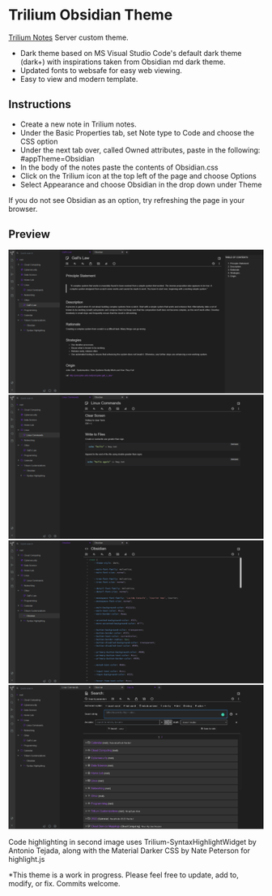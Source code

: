 # Trilium Obsidian Theme
[Trilium Notes](https://github.com/zadam/trilium) Server custom theme.
- Dark theme based on MS Visual Studio Code's default dark theme (dark+) with inspirations taken from Obsidian md dark theme.
- Updated fonts to websafe for easy web viewing. 
- Easy to view and modern template.

## Instructions
- Create a new note in Trilium notes.
- Under the Basic Properties tab, set Note type to Code and choose the CSS option
- Under the next tab over, called Owned attributes, paste in the following: #appTheme=Obsidian 
- In the body of the notes paste the contents of Obsidian.css
- Click on the Trilium icon at the top left of the page and choose Options
- Select Appearance and choose Obsidian in the drop down under Theme

If you do not see Obsidian as an option, try refreshing the page in your browser. 

## Preview
<img src="screenshot1.png" />
<img src="screenshot5.png" />
<img src="screenshot3.png" />
<img src="screenshot4.png" />

Code highlighting in second image uses Trilium-SyntaxHighlightWidget by Antonio Tejada, along with the Material Darker CSS by Nate Peterson for highlight.js 

*This theme is a work in progress.  Please feel free to update, add to, modify, or fix.  Commits welcome.
